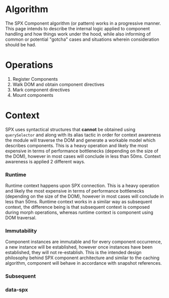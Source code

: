# Algorithm

The SPX Component algorithm (or pattern) works in a progressive manner. This page intends to describe the internal logic applied to component handling and how things work under the hood, while also informing of common or potential "gotcha" cases and situations wherein consideration should be had.

# Operations

1. Register Components
2. Walk DOM and obtain component directives
3. Mark component directives
4. Mount components

# Context

SPX uses syntactical structures that **cannot** be obtained using `querySelector` and along with its alias tactic in order for context awareness the module will traverse the DOM and generate a workable model which describes components. This is a heavy operation and likely the most expensive in terms of performance bottlenecks (depending on the size of the DOM), however in most cases will conclude in less than 50ms. Context awareness is applied 2 different ways.

### Runtime

Runtime context happens upon SPX connection. This is a heavy operation and likely the most expensive in terms of performance bottlenecks (depending on the size of the DOM), however in most cases will conclude in less than 50ms. Runtime context works in a similar way as subsequent context, the difference being is that subsequent context is composed during morph operations, whereas runtime context is component using DOM traversal.

### Immutability

Component instances are immutable and for every component occurrence, a new instance will be established, however once instances have been established, they will not re-establish. This is the intended design philosophy behind SPX component architecture and similar to the caching algorithm, component will behave in accordance with snapshot references.

### Subsequent

### data-spx
